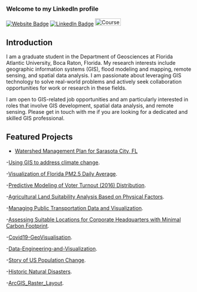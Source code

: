 ### Welcome to my LinkedIn profile
[![Website Badge](https://img.shields.io/badge/Personal-Website-green)](https://dbishal13.github.io)
[![LinkedIn Badge](https://img.shields.io/badge/My-LinkedIn-blue)](https://www.linkedin.com/in/dbishal)
<a href="https://www.coursera.org/learner/gisus" target="_blank">
    <img src="https://storage.googleapis.com/grow-with-goog-publish-prod-media/images/coursera-logo-full-rgb.2e16d0ba.fill-444x144.format-jpeg.jpg" alt="Coursera" style="width: 70px; height: 20px;">
</a>

## Introduction

I am a graduate student in the Department of Geosciences at Florida Atlantic University, Boca Raton, Florida. My research interests include geographic information systems (GIS), flood modeling and mapping, remote sensing, and spatial data analysis. I am passionate about leveraging GIS technology to solve real-world problems and actively seek collaboration opportunities for work or research in these fields. 

I am open to GIS-related job opportunities and am particularly interested in roles that involve GIS development, spatial data analysis, and remote sensing. Please get in touch with me if you are looking for a dedicated and skilled GIS professional.

## Featured Projects
- [Watershed Management Plan for Sarasota City, FL](https://storymaps.arcgis.com/stories/a4a1197b765e4cfbb8bdbe4ce0fcaa35)

-[Using GIS to address climate change](https://storymaps.arcgis.com/stories/548bdbe9801d4c01a894ffd7b5f58472).

-[Visualization of Florida PM2.5 Daily Average](https://github.com/DBishal13/Air-Pollution-in-Florida).

-[Predictive Modeling of Voter Turnout (2016) Distribution](https://github.com/DBishal13/Voter-Turnout-Prediction-Florida).

-[Agricultural Land Suitability Analysis Based on Physical Factors](https://github.com/DBishal13/AgriculturalSuitability).

-[Managing Public Transportation Data and Visualization](https://github.com/DBishal13/GTFS_BrowardCounty).

-[Assessing Suitable Locations for Corporate Headquarters with Minimal Carbon Footprint](https://github.com/DBishal13/Suitability-Analysis-Headquarters).

-[Covid19-GeoVisualisation](https://github.com/DBishal13/Covid19-GeoVisualisation).

-[Data-Engineering-and-Visualization](https://github.com/DBishal13/Data-Engineering-and-Vizualization).

-[Story of US Population Change](https://storymaps.arcgis.com/stories/985a8596339b4c2fb7059dd308d45f84).

-[Historic Natural Disasters](https://experience.arcgis.com/experience/7bbef03b4c6440aaa8c1046a3d37f82b/).

-[ArcGIS_Raster_Layout](https://github.com/DBishal13/ArcGIS_Raster_Layout).


